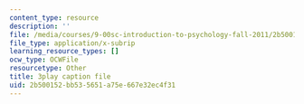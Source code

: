 ```yaml
---
content_type: resource
description: ''
file: /media/courses/9-00sc-introduction-to-psychology-fall-2011/2b500152bb535651a75e667e32ec4f31_lanmHS0JwYI.vtt
file_type: application/x-subrip
learning_resource_types: []
ocw_type: OCWFile
resourcetype: Other
title: 3play caption file
uid: 2b500152-bb53-5651-a75e-667e32ec4f31
---
```

